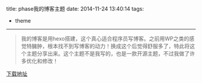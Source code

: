 title: phase我的博客主题
date: 2014-11-24 13:40:14
tags:
- theme
---

> 我的博客是用hexo搭建，这个真心适合程序员写博客。之前用WP之类的感觉特臃肿，根本找不到写博客的动力！换成这个后觉得舒服多了，特此将这个主题分享出来。这个主题不是我写的，也是一款开源主题，不过我做了许多优化和修改！

<!-- more -->

[下载地址](http://wufeifei.com/file/theme/phase.tar.gz)
